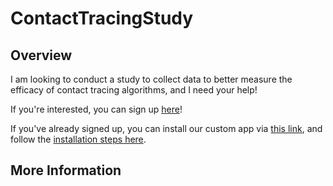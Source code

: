 # ContactTracingStudy

## Overview
I am looking to conduct a study to collect data to better measure the efficacy of contact tracing algorithms, and I need your help! 

If you're interested, you can sign up [here]()!

If you've already signed up, you can install our custom app via [this link](), and follow the [installation steps here]().

## More Information
